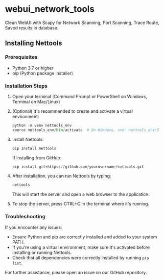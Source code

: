 # webui_network_tools

Clean WebUI with Scapy for Network Scanning, Port Scanning, Trace Route, Saved results in database.

## Installing Nettools

### Prerequisites

- Python 3.7 or higher
- pip (Python package installer)

### Installation Steps

1. Open your terminal (Command Prompt or PowerShell on Windows, Terminal on Mac/Linux)

2. (Optional) It's recommended to create and activate a virtual environment:

   ```python
   python -m venv nettools_env
   source nettools_env/bin/activate  # On Windows, use: nettools_env\Scripts\activate
   ```

3. Install Nettools:

   ```python
   pip install nettools
   ```

   If installing from GitHub:

   ```python
   pip install git+https://github.com/yourusername/nettools.git
   ```

4. After installation, you can run Nettools by typing:

   ```python
   nettools
   ```

   This will start the server and open a web browser to the application.

5. To stop the server, press CTRL+C in the terminal where it's running.

### Troubleshooting

If you encounter any issues:

- Ensure Python and pip are correctly installed and added to your system PATH.
- If you're using a virtual environment, make sure it's activated before installing or running Nettools.
- Check that all dependencies were correctly installed by running `pip list`.

For further assistance, please open an issue on our GitHub repository.
